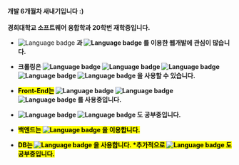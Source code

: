 
<b>개발 6개월차 새내기입니다 :) <br>  
경희대학교 소프트웨어 융합학과 20학번 재학중입니다.</b> <br>
  * ![Language badge](https://img.shields.io/badge/-WebCrawling-black?style=for-the-badge) <b>과<b> ![Language badge](https://img.shields.io/badge/-Flask-black?style=for-the-badge&logo=Flask) <b>를 이용한 웹개발에 관심이 많습니다. 

  * 크롤링은 ![Language badge](https://img.shields.io/badge/-Scrapy-8E1C04) ![Language badge](https://img.shields.io/badge/-Bs4-white) ![Language badge](https://img.shields.io/badge/-Selenium-00C300) ![Language badge](https://img.shields.io/badge/-HeadlessChrome-f60d1a) ![Language badge](https://img.shields.io/badge/-PhantomJs-00ADD8) 을 사용할 수 있습니다. 
  * <mark><b>Front-End는</b></mark> ![Language badge](https://img.shields.io/badge/-HTML5-black?style=for-the-badge&logo=HTML5) ![Language badge](https://img.shields.io/badge/-CSS3-black?style=for-the-badge&logo=css3) ![Language badge](https://img.shields.io/badge/-JavaScript-black?logo=javascript) 를 사용중입니다. 
  * ![Language badge](https://img.shields.io/badge/-vue.js-black?logo=vue.js) ![Language badge](https://img.shields.io/badge/-jQiery-black?style=for-the-badge&logo=jQuery) 도 공부중입니다. 
  * <mark><b>백엔드는</b><mark> ![Language badge](https://img.shields.io/badge/-Python-black?style=for-the-badge&logo=python) 을 이용합니다. 
  * <mark><b>DB는</b><mark> ![Language badge](https://img.shields.io/badge/-MySQL-black?style=for-the-badge&logo=MySQL) 을 사용합니다.
  *추가적으로 ![Language badge](https://img.shields.io/badge/-MongoDB-black?style=for-the-badge&logo=MongoDB) 도 공부중입니다. 

